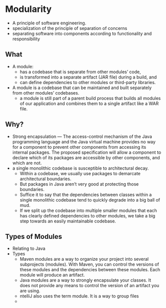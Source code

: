 # Modularity

- A principle of software engineering.
- specialization of the principle of separation of concerns
- separating software into components according to functionality and responsibility

## What

- A module:
  - has a codebase that is separate from other modules’ code,
  - is transformed into a separate artifact (JAR file) during a build, and
  - can define dependencies to other modules or third-party libraries.
- A module is a codebase that can be maintained and built separately from other modules’ codebases.
  - a module is still part of a parent build process that builds all modules of our application and combines them to a single artifact like a WAR file.

## Why?

- Strong encapsulation — The access-control mechanism of the Java programming language and the Java virtual machine provides no way for a component to prevent other components from accessing its internal packages. The proposed specification will allow a component to declare which of its packages are accessible by other components, and which are not.
- a single monolithic codebase is susceptible to architectural decay.
  - Within a codebase, we usually use packages to demarcate architectural boundaries.
  - But packages in Java aren’t very good at protecting those boundaries.
  - Suffice it to say that the dependencies between classes within a single monolithic codebase tend to quickly degrade into a big ball of mud.
  - If we split up the codebase into multiple smaller modules that each has clearly defined dependencies to other modules, we take a big step towards an easily maintainable codebase.


## Types of Modules

- Relating to Java
- Types
  - Maven modules are a way to organize your project into several subprojects (modules). With Maven, you can control the versions of these modules and the dependencies between these modules. Each module will produce an artifact.
  - Java modules are a way to strongly encapsulate your classes. It does not provide any means to control the version of an artifact you are using.
  - ntelliJ also uses the term module. It is a way to group files
  - 
